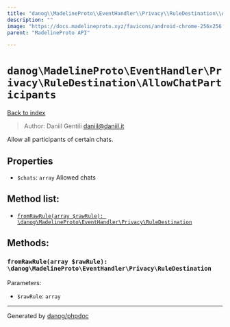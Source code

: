 ```yaml
---
title: "danog\\MadelineProto\\EventHandler\\Privacy\\RuleDestination\\AllowChatParticipants: Allow all participants of certain chats."
description: ""
image: "https://docs.madelineproto.xyz/favicons/android-chrome-256x256.png"
parent: "MadelineProto API"

---
```

# `danog\MadelineProto\EventHandler\Privacy\RuleDestination\AllowChatParticipants`
[Back to index](../../../../../index.html)

> Author: Daniil Gentili <daniil@daniil.it>  
  

Allow all participants of certain chats.  



## Properties
* `$chats`: `array` Allowed chats

## Method list:
* [`fromRawRule(array $rawRule): \danog\MadelineProto\EventHandler\Privacy\RuleDestination`](#fromRawRule)

## Methods:
### <a name="fromRawRule"></a> `fromRawRule(array $rawRule): \danog\MadelineProto\EventHandler\Privacy\RuleDestination`




Parameters:

* `$rawRule`: `array`   



---
Generated by [danog/phpdoc](https://phpdoc.daniil.it)
